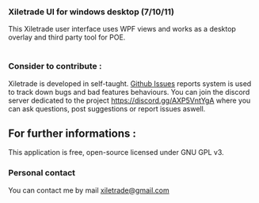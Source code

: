 ### Xiletrade UI for windows desktop (7/10/11)
This Xiletrade user interface uses WPF views and works as a desktop overlay and third party tool for POE.<br><br>

### Consider to contribute :
Xiletrade is developed in self-taught. [Github Issues](https://github.com/maxensas/xiletrade/issues) reports system is used to track down bugs and bad features behaviours.
You can join the discord server dedicated to the project https://discord.gg/AXP5VntYgA where you can ask questions, post suggestions or report issues aswell.

## For further informations :
This application is free, open-source licensed under GNU GPL v3.  

### Personal contact
You can contact me by mail [xiletrade@gmail.com](mailto:xiletrade@gmail.com)  